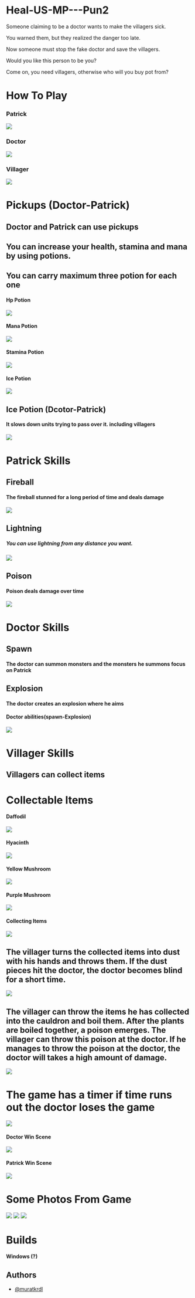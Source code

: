 # Heal-US-MP---Pun2

Someone claiming to be a doctor wants to make the villagers sick. 

You warned them, but they realized the danger too late. 

Now someone must stop the fake doctor and save the villagers.

Would you like this person to be you?

Come on, you need villagers, otherwise who will you buy pot from?


# How To Play

### Patrick

<img src="https://github.com/muratkrdl/Heal-Us/blob/main/Pictures%20and%20Gifs/Photos/Keyboard.png" width="auto">

### Doctor

<img src="--" width="auto">

### Villager

<img src="--" width="auto">


# Pickups (Doctor-Patrick)

## Doctor and Patrick can use pickups

## You can increase your health, stamina and mana by using potions.

## You can carry maximum three potion for each one

#### Hp Potion

<img src="https://github.com/muratkrdl/Heal-Us/blob/main/Pictures%20and%20Gifs/Photos/HP%20potion.png" width="auto">

#### Mana Potion

<img src="https://github.com/muratkrdl/Heal-Us/blob/main/Pictures%20and%20Gifs/Photos/Mana%20potion.png" width="auto">

#### Stamina Potion

<img src="https://github.com/muratkrdl/Heal-Us/blob/main/Pictures%20and%20Gifs/Photos/Stamina%20potion.png" width="auto">

#### Ice Potion

<img src="https://github.com/muratkrdl/Heal-Us/blob/main/Pictures%20and%20Gifs/Photos/Ice%20potion.png" width="auto">


## Ice Potion (Dcotor-Patrick)

#### It slows down units trying to pass over it. including villagers

<img src="https://github.com/muratkrdl/Heal-Us/blob/main/Pictures%20and%20Gifs/Gifs/Ice%20Poison.gif" width="auto">



# Patrick Skills

## Fireball

#### The fireball stunned for a long period of time and deals damage

<img src="https://github.com/muratkrdl/Heal-Us/blob/main/Pictures%20and%20Gifs/Gifs/Fireball.gif" width="auto">

## Lightning 

##### You can use lightning from any distance you want.

<img src="https://github.com/muratkrdl/Heal-Us/blob/main/Pictures%20and%20Gifs/Gifs/Lightning.gif" width="auto">

## Poison 
 
#### Poison deals damage over time

<img src="https://github.com/muratkrdl/Heal-Us/blob/main/Pictures%20and%20Gifs/Gifs/Poison.gif" width="auto">



# Doctor Skills

## Spawn

#### The doctor can summon monsters and the monsters he summons focus on Patrick

## Explosion

#### The doctor creates an explosion where he aims

#### Doctor abilities(spawn-Explosion)

<img src="---" width="auto">



# Villager Skills

## Villagers can collect items

# Collectable Items

#### Daffodil

<img src="--" width="auto">

#### Hyacinth

<img src="--" width="auto">

#### Yellow Mushroom

<img src="--" width="auto">

#### Purple Mushroom

<img src="--" width="auto">

#### Collecting Items

<img src="--" width="auto">

## The villager turns the collected items into dust with his hands and throws them. If the dust pieces hit the doctor, the doctor becomes blind for a short time.

<img src="--" width="auto">

## The villager can throw the items he has collected into the cauldron and boil them. After the plants are boiled together, a poison emerges. The villager can throw this poison at the doctor. If he manages to throw the poison at the doctor, the doctor will takes a high amount of damage.

<img src="--" width="auto">


# The game has a timer if time runs out the doctor loses the game

<img src="--" width="auto">



#### Doctor Win Scene

<img src="https://github.com/muratkrdl/Heal-Us/blob/main/Pictures%20and%20Gifs/Gifs/Lose.gif" width="auto">

#### Patrick Win Scene

<img src="https://github.com/muratkrdl/Heal-Us/blob/main/Pictures%20and%20Gifs/Gifs/Win-Scene.gif" width="auto">


# Some Photos From Game

<img src="https://github.com/muratkrdl/Heal-Us/blob/main/Pictures%20and%20Gifs/Photos/Picture1.png" width="auto">

<img src="https://github.com/muratkrdl/Heal-Us/blob/main/Pictures%20and%20Gifs/Photos/Picture2.png" width="auto">

<img src="https://github.com/muratkrdl/Heal-Us/blob/main/Pictures%20and%20Gifs/Photos/Picture3.png" width="auto">


# Builds

#### Windows (?)


## Authors

- [@muratkrdl](https://github.com/muratkrdl)



